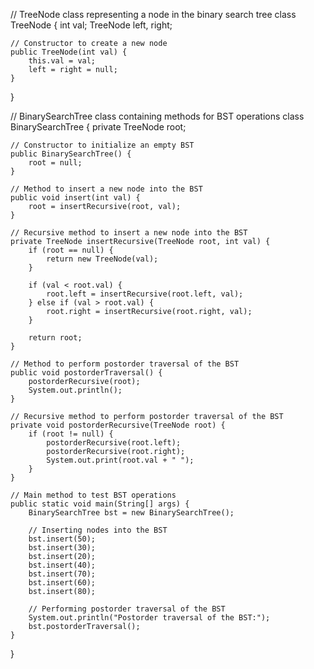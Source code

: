 // TreeNode class representing a node in the binary search tree
class TreeNode {
    int val;
    TreeNode left, right;

    // Constructor to create a new node
    public TreeNode(int val) {
        this.val = val;
        left = right = null;
    }
}

// BinarySearchTree class containing methods for BST operations
class BinarySearchTree {
    private TreeNode root;

    // Constructor to initialize an empty BST
    public BinarySearchTree() {
        root = null;
    }

    // Method to insert a new node into the BST
    public void insert(int val) {
        root = insertRecursive(root, val);
    }

    // Recursive method to insert a new node into the BST
    private TreeNode insertRecursive(TreeNode root, int val) {
        if (root == null) {
            return new TreeNode(val);
        }

        if (val < root.val) {
            root.left = insertRecursive(root.left, val);
        } else if (val > root.val) {
            root.right = insertRecursive(root.right, val);
        }

        return root;
    }

    // Method to perform postorder traversal of the BST
    public void postorderTraversal() {
        postorderRecursive(root);
        System.out.println();
    }

    // Recursive method to perform postorder traversal of the BST
    private void postorderRecursive(TreeNode root) {
        if (root != null) {
            postorderRecursive(root.left);
            postorderRecursive(root.right);
            System.out.print(root.val + " ");
        }
    }

    // Main method to test BST operations
    public static void main(String[] args) {
        BinarySearchTree bst = new BinarySearchTree();

        // Inserting nodes into the BST
        bst.insert(50);
        bst.insert(30);
        bst.insert(20);
        bst.insert(40);
        bst.insert(70);
        bst.insert(60);
        bst.insert(80);

        // Performing postorder traversal of the BST
        System.out.println("Postorder traversal of the BST:");
        bst.postorderTraversal();
    }
}
